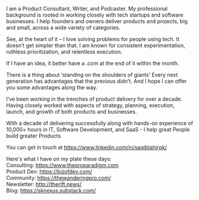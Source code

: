 I am a Product Consultant, Writer, and Podcaster.
My professional background is rooted in working closely with tech startups and software businesses.
I help founders and owners deliver products and projects, big and small, across a wide variety of categories.

See, at the heart of it – I love solving problems for people using tech.
It doesn’t get simpler than that.
I am known for consistent experimentation, ruthless prioritization, and relentless execution.

If I have an idea, it better have a .com at the end of it within the month.

There is a thing about ‘standing on the shoulders of giants’
Every next generation has advantages that the previous didn’t.
And I hope I can offer you some advantages along the way.

I’ve been working in the trenches of product delivery for over a decade.
Having closely worked with aspects of strategy, planning, execution, launch, and growth of both products and businesses.

With a decade of delivering successfully along with hands-on experience of 10,000+ hours in IT, Software Development, and SaaS -
I help great People build greater Products

You can get in touch at https://www.linkedin.com/in/saqibtahirpk/

Here's what I have on my plate these days:
</br>Consulting: https://www.theproparadigm.com
</br>Product Dev: https://bizofdev.com/
</br>Community: https://thewanderingpro.com/
</br>Newsletter: http://therift.news/
</br>Blog: https://sknexus.substack.com/

<!---
saqibtahirpk/saqibtahirpk is a ✨ special ✨ repository because its `README.md` (this file) appears on your GitHub profile.
You can click the Preview link to take a look at your changes.
--->
